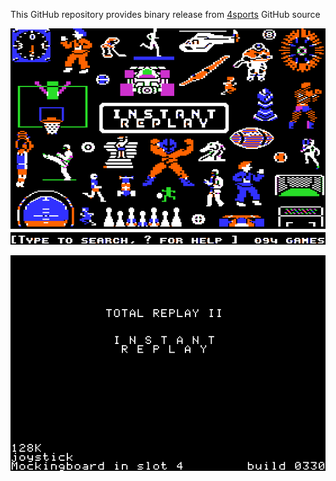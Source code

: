 This GitHub repository provides binary release from [4sports](https://github.com/a2-4am/4sports) GitHub source

![Instant Replay Cover](https://github.com/appleiifanclub/a2-4am_4sports_bin/blob/938a372157d14fa1d71e5f723380dd077509b107/image/Instant%20Replay%20cover.png?raw=true)

![Instant Replay build 330](https://github.com/appleiifanclub/a2-4am_4sports_bin/blob/b7e7f916b5ed148a87b15ce307b339fff933961d/image/Instant%20Replay%20build%20330.png?raw=true)
